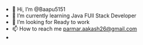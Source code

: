 - 👋 Hi, I’m @Baapu5151
- 🌱 I’m currently learning Java FUll Stack Developer 
- 💞️ I’m looking for Ready to work 
- 📫 How to reach me parmar.aakash26@gmail.com
-

<!---
Skycode51/Skycode51 is a ✨ special ✨ repository because its `README.md` (this file) appears on your GitHub profile.
You can click the Preview link to take a look at your changes.
--->
